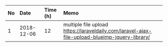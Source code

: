No|Date|Time (h)|Memo
|:-|:-|:-|:-|
1|2018-12-06|12|multiple file upload <br> https://laraveldaily.com/laravel-ajax-file-upload-blueimp-jquery-library/
